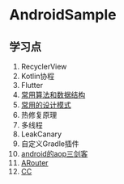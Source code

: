 # AndroidSample

学习点
-------
 1. RecyclerView
 2. Kotlin协程
 3. Flutter
 4. [常用算法和数据结构](./markdown/算法与数据结构.md)
 5. [常用的设计模式](./markdown/设计模式.md)
 6. 热修复原理
 7. 多线程
 8. LeakCanary
 9. 自定义Gradle插件
 10. [android的aop三剑客](https://www.jianshu.com/p/dca3e2c8608a)
 11. [ARouter](https://github.com/alibaba/ARouter)
 12. [CC](https://github.com/luckybilly/CC)